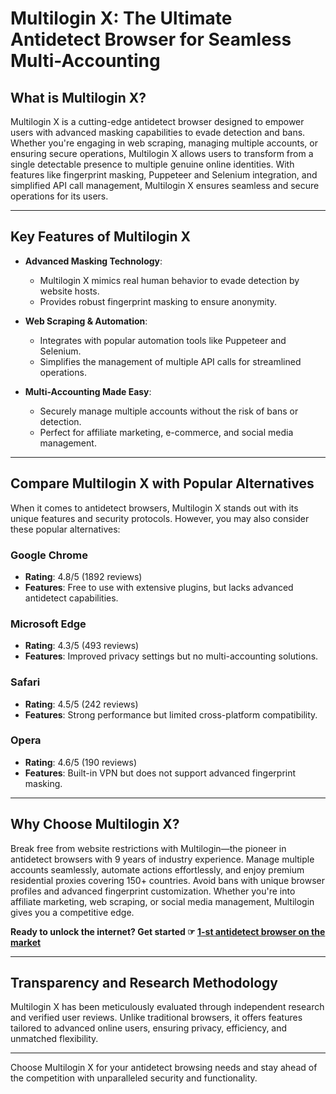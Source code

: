 # Multilogin X: The Ultimate Antidetect Browser for Seamless Multi-Accounting

## What is Multilogin X?

Multilogin X is a cutting-edge antidetect browser designed to empower users with advanced masking capabilities to evade detection and bans. Whether you're engaging in web scraping, managing multiple accounts, or ensuring secure operations, Multilogin X allows users to transform from a single detectable presence to multiple genuine online identities. With features like fingerprint masking, Puppeteer and Selenium integration, and simplified API call management, Multilogin X ensures seamless and secure operations for its users.

---

## Key Features of Multilogin X

- **Advanced Masking Technology**:
  - Multilogin X mimics real human behavior to evade detection by website hosts.
  - Provides robust fingerprint masking to ensure anonymity.

- **Web Scraping & Automation**:
  - Integrates with popular automation tools like Puppeteer and Selenium.
  - Simplifies the management of multiple API calls for streamlined operations.

- **Multi-Accounting Made Easy**:
  - Securely manage multiple accounts without the risk of bans or detection.
  - Perfect for affiliate marketing, e-commerce, and social media management.

---

## Compare Multilogin X with Popular Alternatives

When it comes to antidetect browsers, Multilogin X stands out with its unique features and security protocols. However, you may also consider these popular alternatives:

### Google Chrome
- **Rating**: 4.8/5 (1892 reviews)
- **Features**: Free to use with extensive plugins, but lacks advanced antidetect capabilities.

### Microsoft Edge
- **Rating**: 4.3/5 (493 reviews)
- **Features**: Improved privacy settings but no multi-accounting solutions.

### Safari
- **Rating**: 4.5/5 (242 reviews)
- **Features**: Strong performance but limited cross-platform compatibility.

### Opera
- **Rating**: 4.6/5 (190 reviews)
- **Features**: Built-in VPN but does not support advanced fingerprint masking.

---

## Why Choose Multilogin X?

Break free from website restrictions with Multilogin—the pioneer in antidetect browsers with 9 years of industry experience. Manage multiple accounts seamlessly, automate actions effortlessly, and enjoy premium residential proxies covering 150+ countries. Avoid bans with unique browser profiles and advanced fingerprint customization. Whether you're into affiliate marketing, web scraping, or social media management, Multilogin gives you a competitive edge.

**Ready to unlock the internet? Get started ☞ [1-st antidetect browser on the market](https://bit.ly/multIlogin)**

---

## Transparency and Research Methodology

Multilogin X has been meticulously evaluated through independent research and verified user reviews. Unlike traditional browsers, it offers features tailored to advanced online users, ensuring privacy, efficiency, and unmatched flexibility. 

---

Choose Multilogin X for your antidetect browsing needs and stay ahead of the competition with unparalleled security and functionality.
